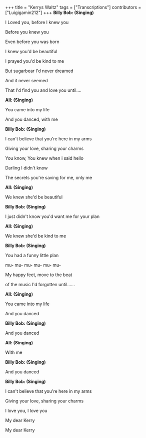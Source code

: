 +++
title = "Kerrys Waltz"
tags = ["Transcriptions"]
contributors = ["Luigigamin212"]
+++
**Billy Bob: (Singing)**

I Loved you, before I knew you

Before you knew you

Even before you was born

I knew you'd be beautiful

I prayed you'd be kind to me

But sugarbear I'd never dreamed

And it never seemed

That I'd find you and love you until....

**All: (Singing)**

You came into my life

And you danced, with me


**Billy Bob: (Singing)**

I can't believe that you're here in my arms

Giving your love, sharing your charms

You know, You knew when i said hello

Darling I didn't know

The secrets you're saving for me, only me

**All: (Singing)**

We knew she'd be beautiful

**Billy Bob: (Singing)**

I just didn't know you'd want me for your plan

**All: (Singing)**

We knew she'd be kind to me

**Billy Bob: (Singing)**

You had a funny little plan

mu- mu- mu- mu- mu- mu- 

My happy feet, move to the beat 

of the music I'd forgotten until......

**All: (Singing)**

You came into my life

And you danced

**Billy Bob: (Singing)**

And you danced

**All: (Singing)**

With me

**Billy Bob: (Singing)**

And you danced

**Billy Bob: (Singing)**

I can't believe that you're here in my arms

Giving your love, sharing your charms

I love you, I love you

My dear Kerry

My dear Kerry
